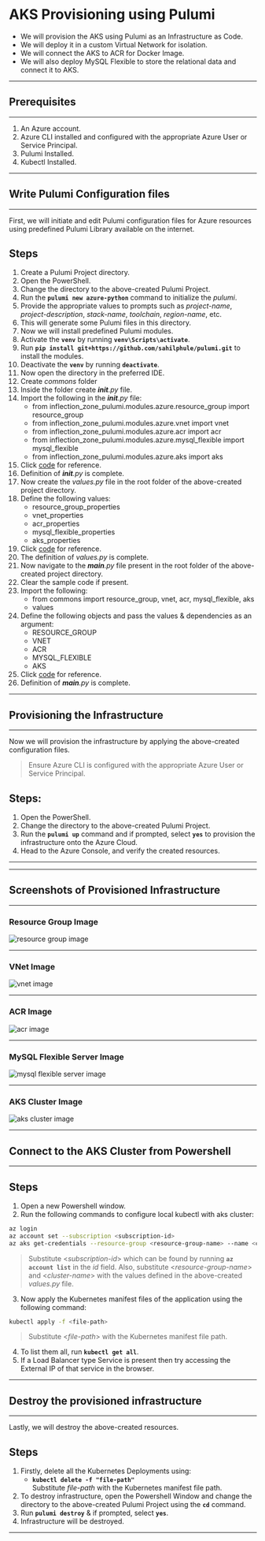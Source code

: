 # AKS Provisioning using Pulumi
- We will provision the AKS using Pulumi as an Infrastructure as Code.
- We will deploy it in a custom Virtual Network for isolation.
- We will connect the AKS to ACR for Docker Image.
- We will also deploy MySQL Flexible to store the relational data and connect it to AKS.

---
## Prerequisites
---

1. An Azure account.
2. Azure CLI installed and configured with the appropriate Azure User or Service Principal.
3. Pulumi Installed.
4. Kubectl Installed.

---
## Write Pulumi Configuration files
---

First, we will initiate and edit Pulumi configuration files for Azure resources using predefined Pulumi Library available on the internet.

## Steps
1. Create a Pulumi Project directory.
2. Open the PowerShell.
3. Change the directory to the above-created Pulumi Project.
4. Run the **`pulumi new azure-python`** command to initialize the *pulumi*.
5. Provide the appropriate values to prompts such as *project-name*, *project-description*, *stack-name*, *toolchain*, *region-name*, etc.
6. This will generate some Pulumi files in this directory.
7. Now we will install predefined Pulumi modules.
8. Activate the **`venv`** by running **`venv\Scripts\activate`**.
9. Run **`pip install git+https://github.com/sahilphule/pulumi.git`** to install the modules.
10. Deactivate the **`venv`** by running **`deactivate`**.
11. Now open the directory in the preferred IDE.
12. Create *commons* folder
13. Inside the folder create *__init__.py* file.
14. Import the following in the *__init__.py* file:
    - from inflection_zone_pulumi.modules.azure.resource_group import resource_group
    - from inflection_zone_pulumi.modules.azure.vnet import vnet
    - from inflection_zone_pulumi.modules.azure.acr import acr
    - from inflection_zone_pulumi.modules.azure.mysql_flexible import mysql_flexible
    - from inflection_zone_pulumi.modules.azure.aks import aks
15. Click [code](https://github.com/inflection-zone/iac-recipes/blob/inflection-sahil/pulumi/azure/aks/commons/__init__.py) for reference.
16. Definition of *__init__.py* is complete.
17. Now create the *values.py* file in the root folder of the above-created project directory.
18. Define the following values:
    - resource_group_properties
    - vnet_properties
    - acr_properties
    - mysql_flexible_properties
    - aks_properties
19. Click [code](https://github.com/inflection-zone/iac-recipes/blob/inflection-sahil/pulumi/azure/aks/sample.values.py) for reference.
20. The definition of *values.py* is complete.
21. Now navigate to the *__main__.py* file present in the root folder of the above-created project directory.
22. Clear the sample code if present.
23. Import the following:
    - from commons import resource_group, vnet, acr, mysql_flexible, aks
    - values
24. Define the following objects and pass the values & dependencies as an argument:
    - RESOURCE_GROUP
    - VNET
    - ACR
    - MYSQL_FLEXIBLE
    - AKS
25. Click [code](https://github.com/inflection-zone/iac-recipes/blob/inflection-sahil/pulumi/azure/aks/__main__.py) for reference.
26. Definition of *__main__.py* is complete.

---
## Provisioning the Infrastructure
---

Now we will provision the infrastructure by applying the above-created configuration files.
> Ensure Azure CLI is configured with the appropriate Azure User or Service Principal.

## Steps:
1. Open the PowerShell.
2. Change the directory to the above-created Pulumi Project.
3. Run the **`pulumi up`** command and if prompted, select **`yes`** to provision the infrastructure onto the Azure Cloud.
4. Head to the Azure Console, and verify the created resources.

---
<div style="page-break-after: always;"></div>

---
## Screenshots of Provisioned Infrastructure
---

### Resource Group Image
![resource group image](./aks-images/resource-group.png)

---

### VNet Image
![vnet image](./aks-images/vnet.png)

---
<div style="page-break-after: always;"></div>

### ACR Image
![acr image](./aks-images/acr.png)

---

### MySQL Flexible Server Image
![mysql flexible server image](./aks-images/mysql-flexible-server.png)

---
<div style="page-break-after: always;"></div>

### AKS Cluster Image
![aks cluster image](./aks-images/aks-cluster.png)

---
## Connect to the AKS Cluster from Powershell
---

## Steps
1. Open a new Powershell window.
2. Run the following commands to configure local kubectl with aks cluster:
```sh
az login
az account set --subscription <subscription-id>
az aks get-credentials --resource-group <resource-group-name> --name <cluster-name> --overwrite-existing
```
> Substitute <*subscription-id*> which can be found by running **`az account list`** in the *id* field. Also, substitute <*resource-group-name*> and <*cluster-name*> with the values defined in the above-created *values.py* file.
3. Now apply the Kubernetes manifest files of the application using the following command:
```sh
kubectl apply -f <file-path>
```
> Substitute <*file-path*> with the Kubernetes manifest file path.
4. To list them all, run **`kubectl get all`**.
5. If a Load Balancer type Service is present then try accessing the External IP of that service in the browser.

---
## Destroy the provisioned infrastructure
---

Lastly, we will destroy the above-created resources.

## Steps
1. Firstly, delete all the Kubernetes Deployments using:
    - **`kubectl delete -f "file-path"`**  
    Substitute *file-path* with the Kubernetes manifest file path.
2. To destroy infrastructure, open the Powershell Window and change the directory to the above-created Pulumi Project using the **`cd`** command.
3. Run **`pulumi destroy`** & if prompted, select **`yes`**.
4. Infrastructure will be destroyed.

---